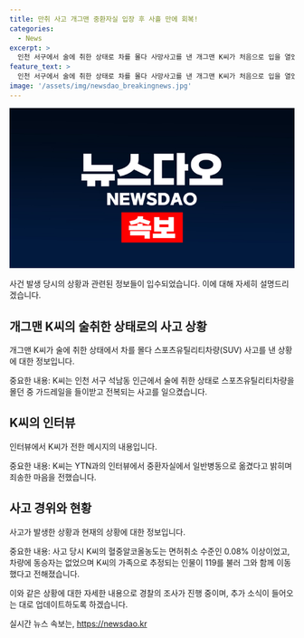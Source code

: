 ```yaml
---
title: 만취 사고 개그맨 중환자실 입장 후 사흘 만에 회복!
categories:
  - News
excerpt: >
  인천 서구에서 술에 취한 상태로 차를 몰다 사망사고를 낸 개그맨 K씨가 처음으로 입을 열었다. K씨는 중환자실에서 이제야 일반병동으로 옮긴 뒤 죄송하다는 입장을 전했다. 사고 당시 혈중알코올농도는 면허취소 수준인 0.08% 이상이었고, 차량에는 동승자가 없었다. 이에 경찰은 K씨의 만취 상태에서의 사고 경위를 조사 중이다.
feature_text: >
  인천 서구에서 술에 취한 상태로 차를 몰다 사망사고를 낸 개그맨 K씨가 처음으로 입을 열었다. K씨는 중환자실에서 이제야 일반병동으로 옮긴 뒤 죄송하다는 입장을 전했다. 사고 당시 혈중알코올농도는 면허취소 수준인 0.08% 이상이었고, 차량에는 동승자가 없었다. 이에 경찰은 K씨의 만취 상태에서의 사고 경위를 조사 중이다.
image: '/assets/img/newsdao_breakingnews.jpg'
---
```


<p><img src="/assets/img/newsdao_breakingnews.jpg" alt="bookingtag 속보" /></p>

<p data-ke-size="size16"></p>

<p>사건 발생 당시의 상황과 관련된 정보들이 입수되었습니다. 이에 대해 자세히 설명드리겠습니다.</p>

<h2 data-ke-size="size26">개그맨 K씨의 술취한 상태로의 사고 상황</h2>

<p>개그맨 K씨가 술에 취한 상태에서 차를 몰다 스포츠유틸리티차량(SUV) 사고를 낸 상황에 대한 정보입니다.</p>

<p>중요한 내용:
K씨는 인천 서구 석남동 인근에서 술에 취한 상태로 스포츠유틸리티차량을 몰던 중 가드레일을 들이받고 전복되는 사고를 일으켰습니다.</p>

<h2 data-ke-size="size26">K씨의 인터뷰</h2>

<p>인터뷰에서 K씨가 전한 메시지의 내용입니다.</p>

<p>중요한 내용:
K씨는 YTN과의 인터뷰에서 중환자실에서 일반병동으로 옮겼다고 밝히며 죄송한 마음을 전했습니다.</p>

<h2 data-ke-size="size26">사고 경위와 현황</h2>

<p>사고가 발생한 상황과 현재의 상황에 대한 정보입니다.</p>

<p>중요한 내용:
사고 당시 K씨의 혈중알코올농도는 면허취소 수준인 0.08% 이상이었고, 차량에 동승자는 없었으며 K씨의 가족으로 추정되는 인물이 119를 불러 그와 함께 이동했다고 전해졌습니다.</p>

<p>이와 같은 상황에 대한 자세한 내용으로 경찰의 조사가 진행 중이며, 추가 소식이 들어오는 대로 업데이트하도록 하겠습니다.</p>

<p data-ke-size="size16"></p>
실시간 뉴스 속보는, <a href="https://newsdao.kr" rel="dofollow">https://newsdao.kr</a>


